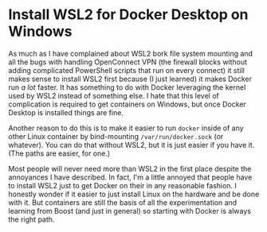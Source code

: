 # Install WSL2 for Docker Desktop on Windows

As much as I have complained about WSL2 bork file system mounting and
all the bugs with handling OpenConnect VPN (the firewall blocks without
adding complicated PowerShell scripts that run on every connect) it
still makes sense to install WSL2 first because (I just learned) it
makes Docker run *a lot* faster. It has something to do with Docker
leveraging the kernel used by WSL2 instead of something else. I hate
that this level of complication is required to get containers on
Windows, but once Docker Desktop is installed things are fine.

Another reason to do this is to make it easier to run `docker` inside of
any other Linux container by bind-mounting `/var/run/docker.sock` (or
whatever). You can do that without WSL2, but it is just easier if you
have it. (The paths are easier, for one.)

Most people will never need more than WSL2 in the first place despite
the annoyances I have described. In fact, I'm a little annoyed that
people have to install WSL2 just to get Docker on their in any
reasonable fashion. I honestly wonder if it easier to just install Linux
on the hardware and be done with it. But containers are still the basis
of all the experimentation and learning from Boost (and just in general)
so starting with Docker is always the right path.
